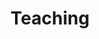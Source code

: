 ---
title: Teaching
summary: My courses
type: landing
sections:
  - block: markdown
    id: UG teaching
    content:
      title: Undergraduate courses
      text:
        - Statistics for Business II
        - Applied Statistics
  - block: markdown
    id: PG teaching
    content:
      title: Postgraduate courses
      text: Statistical Design of Investigations
---